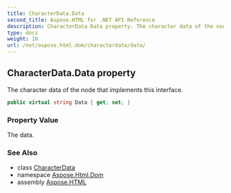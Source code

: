 ```yaml
---
title: CharacterData.Data
second_title: Aspose.HTML for .NET API Reference
description: CharacterData Data property. The character data of the node that implements this interface
type: docs
weight: 10
url: /net/aspose.html.dom/characterdata/data/
---
```

## CharacterData.Data property

The character data of the node that implements this interface.

```csharp
public virtual string Data { get; set; }
```

### Property Value

The data.

### See Also

* class [CharacterData](../)
* namespace [Aspose.Html.Dom](../../../aspose.html.dom/)
* assembly [Aspose.HTML](../../../)
